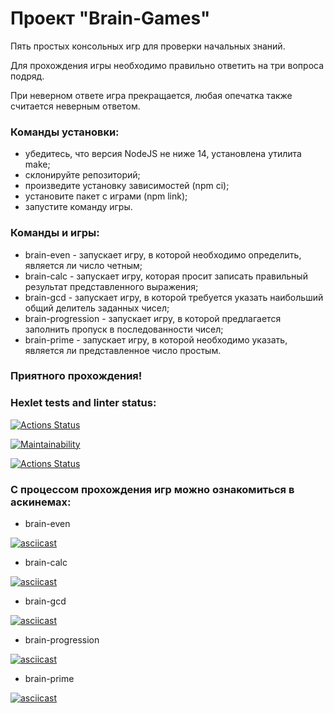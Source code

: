 # **Проект "Brain-Games"**

Пять простых консольных игр для проверки начальных знаний.

Для прохождения игры необходимо правильно ответить на три вопроса подряд.

При неверном ответе игра прекращается, любая опечатка также считается неверным ответом.


### Команды установки:
* убедитесь, что версия NodeJS не ниже 14, установлена утилита make;
* склонируйте репозиторий;
* произведите установку зависимостей (npm ci);
* установите пакет с играми (npm link);
* запустите команду игры.


### Команды и игры:
* brain-even - запускает игру, в которой необходимо определить, является ли число четным;
* brain-calc - запускает игру, которая просит записать правильный результат представленного выражения;
* brain-gcd - запускает игру, в которой требуется указать наибольший общий делитель заданных чисел;
* brain-progression - запускает игру, в которой предлагается заполнить пропуск в последованности чисел;
* brain-prime - запускает игру, в которой необходимо указать, является ли представленное число простым.


### Приятного прохождения!


### Hexlet tests and linter status:
[![Actions Status](https://github.com/DenisFrolkin/frontend-project-lvl1/workflows/hexlet-check/badge.svg)](https://github.com/DenisFrolkin/frontend-project-lvl1/actions)

[![Maintainability](https://api.codeclimate.com/v1/badges/a99a88d28ad37a79dbf6/maintainability)](https://codeclimate.com/github/DenisFrolkin/frontend-project-lvl1)

[![Actions Status](https://github.com/DenisFrolkin/frontend-project-lvl1/actions/workflows/action.yml/badge.svg)](https://github.com/DenisFrolkin/frontend-project-lvl1/actions)


### С процессом прохождения игр можно ознакомиться в аскинемах:

* brain-even

[![asciicast](https://asciinema.org/a/WIDL0AEiBpsEeBmE9saz7t8d3.svg)](https://asciinema.org/a/WIDL0AEiBpsEeBmE9saz7t8d3)

* brain-calc

[![asciicast](https://asciinema.org/a/LSg0EcPgNLIyv6C2NaAxxL1CA.svg)](https://asciinema.org/a/LSg0EcPgNLIyv6C2NaAxxL1CA)

* brain-gcd

[![asciicast](https://asciinema.org/a/vcAfVk9wo3zXVErX0K8PRGGKS.svg)](https://asciinema.org/a/vcAfVk9wo3zXVErX0K8PRGGKS)

* brain-progression

[![asciicast](https://asciinema.org/a/72wEIJ7cE6JwWuJElIkU996N4.svg)](https://asciinema.org/a/72wEIJ7cE6JwWuJElIkU996N4)

* brain-prime

[![asciicast](https://asciinema.org/a/9ZO1HXKSC99vbxEHF8mY3wXDw.svg)](https://asciinema.org/a/9ZO1HXKSC99vbxEHF8mY3wXDw)
